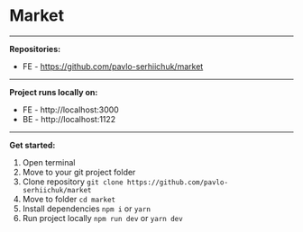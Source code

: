 # Market
***

**Repositories:**
- FE - https://github.com/pavlo-serhiichuk/market
***
**Project runs locally on:**
- FE - http://localhost:3000
- BE - http://localhost:1122
***
**Get started:**
1. Open terminal
2. Move to your git project folder
3. Clone repository ```git clone https://github.com/pavlo-serhiichuk/market```
4. Move to folder ```cd market```
5. Install dependencies ```npm i``` or ```yarn```
6. Run project locally ```npm run dev``` or ```yarn dev```



